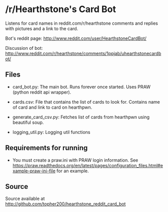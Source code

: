 /r/Hearthstone's Card Bot
==========================

Listens for card names in reddit.com/r/hearthstone comments and replies with
pictures and a link to the card.

Bot's reddit page: http://www.reddit.com/user/HearthstoneCardBot/

Discussion of bot: http://www.reddit.com/r/hearthstone/comments/1ppjab/uhearthstonecardbot/

Files
--------------
 - card_bot.py: The main bot. Runs forever once started. Uses PRAW (python reddit api wrapper).

 - cards.csv: File that contains the list of cards to look for. Contains name of
   card and link to card on hearthpwn.

 - generate_card_csv.py: Fetches list of cards from hearthpwn using beautiful soup.

 - logging_util.py: Logging util functions

Requirements for running
--------------
 - You must create a praw.ini with PRAW login information. See
   https://praw.readthedocs.org/en/latest/pages/configuration_files.html#example-praw-ini-file
   for an example.

Source
--------------
Source available at http://github.com/topher200/hearthstone_reddit_card_bot 

